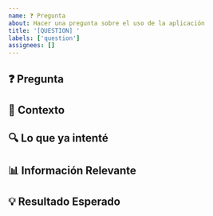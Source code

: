 ```yaml
---
name: ❓ Pregunta
about: Hacer una pregunta sobre el uso de la aplicación
title: '[QUESTION] '
labels: ['question']
assignees: []
---
```


## ❓ Pregunta
<!-- Describe tu pregunta de forma clara y concisa -->

## 🎯 Contexto
<!-- Proporciona contexto sobre lo que estás tratando de hacer -->

## 🔍 Lo que ya intenté
<!-- ¿Qué has probado hasta ahora? -->

## 📊 Información Relevante
<!-- Cualquier información que pueda ser útil para responder tu pregunta -->

## 💡 Resultado Esperado
<!-- ¿Qué esperas lograr o entender? -->
